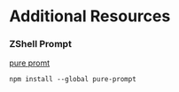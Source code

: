 # Additional Resources

### ZShell Prompt

[pure promt](https://https://github.com/sindresorhus/pure)

`npm install --global pure-prompt`
